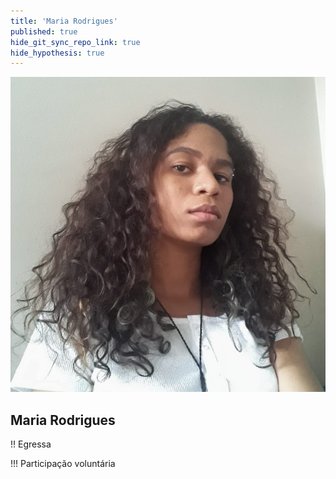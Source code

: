 ```yaml
---
title: 'Maria Rodrigues'
published: true
hide_git_sync_repo_link: true
hide_hypothesis: true
---
```


![Fotografia de Maria Rodrigues](../../imgs/MariaRodrigues.jpg?resize=400)

## Maria Rodrigues

!! Egressa

!!! Participação voluntária